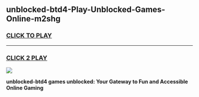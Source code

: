 
## unblocked-btd4-Play-Unblocked-Games-Online-m2shg
<h3>
<a href="https://premium76.site?title=unblocked-btd4&ref=25A">CLICK TO PLAY</a></h3>
<hr>

<h3>
<a href="https://premium76.site?title=unblocked-btd4&ref=25A">CLICK 2 PLAY</a>
  
</h3>

<a href="https://premium76.site?title=unblocked-btd4&ref=25A"><img src="https://clearcache.store/games.png"></a>


**unblocked-btd4 games unblocked: Your Gateway to Fun and Accessible Online Gaming**
